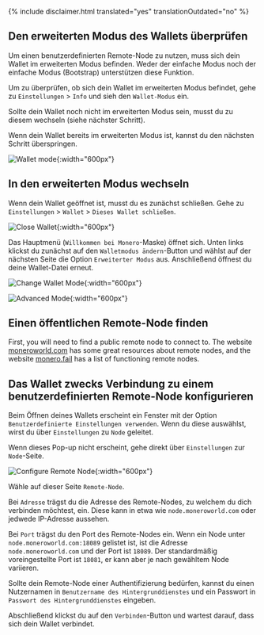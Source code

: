{% include disclaimer.html translated="yes" translationOutdated="no" %}

## Den erweiterten Modus des Wallets überprüfen

Um einen benutzerdefinierten Remote-Node zu nutzen, muss sich dein Wallet im
erweiterten Modus befinden. Weder der einfache Modus noch der einfache Modus
(Bootstrap) unterstützen diese Funktion.

Um zu überprüfen, ob sich dein Wallet im erweiterten Modus befindet, gehe zu `Einstellungen` > `Info` und sieh den `Wallet-Modus` ein.

Sollte dein Wallet noch nicht im erweiterten Modus sein, musst du zu diesem
wechseln (siehe nächster Schritt).

Wenn dein Wallet bereits im erweiterten Modus ist, kannst du den nächsten
Schritt überspringen.

![Wallet
mode](/img/resources/user-guides/en/remote_node/wallet_mode_info.png){:width="600px"}

## In den erweiterten Modus wechseln

Wenn dein Wallet geöffnet ist, musst du es zunächst schließen. Gehe zu `Einstellungen` > `Wallet` > `Dieses Wallet schließen`.

![Close
Wallet](/img/resources/user-guides/en/remote_node/close_open_wallet.png){:width="600px"}

Das Hauptmenü (`Willkommen bei Monero`-Maske) öffnet sich. Unten links
klickst du zunächst auf den `Walletmodus ändern`-Button und wählst auf der
nächsten Seite die Option `Erweiterter Modus` aus. Anschließend öffnest du
deine Wallet-Datei erneut.

![Change Wallet
Mode](/img/resources/user-guides/en/remote_node/change_wallet_mode.png){:width="600px"}

![Advanced
Mode](/img/resources/user-guides/en/remote_node/advanced_mode.png){:width="600px"}

## Einen öffentlichen Remote-Node finden

First, you will need to find a public remote node to connect to. The website
[moneroworld.com](https://moneroworld.com/#nodes) has some great resources
about remote nodes, and the website [monero.fail](https://monero.fail) has a
list of functioning remote nodes.

## Das Wallet zwecks Verbindung zu einem benutzerdefinierten Remote-Node konfigurieren

Beim Öffnen deines Wallets erscheint ein Fenster mit der Option `Benutzerdefinierte Einstellungen verwenden`. Wenn du diese auswählst, wirst du über `Einstellungen` zu `Node` geleitet. 

Wenn dieses Pop-up nicht erscheint, gehe direkt über `Einstellungen` zur `Node`-Seite.

![Configure Remote
Node](png/remote_node/remote_node_config.png){:width="600px"}

Wähle auf dieser Seite `Remote-Node`.

Bei `Adresse` trägst du die Adresse des Remote-Nodes, zu welchem du dich
verbinden möchtest, ein. Diese kann in etwa wie `node.moneroworld.com` oder
jedwede IP-Adresse aussehen.

Bei `Port` trägst du den Port des Remote-Nodes ein. Wenn ein Node unter
`node.moneroworld.com:18089` gelistet ist, ist die Adresse
`node.moneroworld.com` und der Port ist `18089`. Der standardmäßig
voreingestellte Port ist `18081`, er kann aber je nach gewähltem Node
variieren.

Sollte dein Remote-Node einer Authentifizierung bedürfen, kannst du einen
Nutzernamen in `Benutzername des Hintergrunddienstes` und ein Passwort in
`Passwort des Hintergrunddienstes` eingeben.

Abschließend klickst du auf den `Verbinden`-Button und wartest darauf, dass
sich dein Wallet verbindet.
